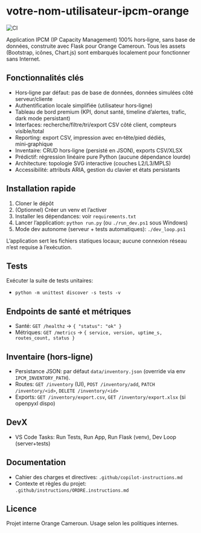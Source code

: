 # votre-nom-utilisateur-ipcm-orange

![CI](https://github.com/ZACK3458/votre-nom-utilisateur-ipcm-orange/actions/workflows/ci.yml/badge.svg)

Application IPCM (IP Capacity Management) 100% hors‑ligne, sans base de données, construite avec Flask pour Orange Cameroun. Tous les assets (Bootstrap, icônes, Chart.js) sont embarqués localement pour fonctionner sans Internet.

## Fonctionnalités clés
- Hors‑ligne par défaut: pas de base de données, données simulées côté serveur/cliente
- Authentification locale simplifiée (utilisateur hors‑ligne)
- Tableau de bord premium (KPI, donut santé, timeline d’alertes, trafic, dark mode persistant)
- Interfaces: recherche/filtre/tri/export CSV côté client, compteurs visible/total
- Reporting: export CSV, impression avec en‑tête/pied dédiés, mini‑graphique
- Inventaire: CRUD hors‑ligne (persisté en JSON), exports CSV/XLSX
- Prédictif: régression linéaire pure Python (aucune dépendance lourde)
- Architecture: topologie SVG interactive (couches L2/L3/MPLS)
- Accessibilité: attributs ARIA, gestion du clavier et états persistants

## Installation rapide
1. Cloner le dépôt
2. (Optionnel) Créer un venv et l’activer
3. Installer les dépendances: voir `requirements.txt`
4. Lancer l’application: `python run.py` (ou `./run_dev.ps1` sous Windows)
5. Mode dev autonome (serveur + tests automatiques): `./dev_loop.ps1`

L’application sert les fichiers statiques locaux; aucune connexion réseau n’est requise à l’exécution.

## Tests
Exécuter la suite de tests unitaires:
- `python -m unittest discover -s tests -v`

## Endpoints de santé et métriques
- Santé: `GET /healthz` → `{ "status": "ok" }`
- Métriques: `GET /metrics` → `{ service, version, uptime_s, routes_count, status }`

## Inventaire (hors‑ligne)
- Persistance JSON: par défaut `data/inventory.json` (override via env `IPCM_INVENTORY_PATH`).
- Routes: `GET /inventory` (UI), `POST /inventory/add`, `PATCH /inventory/<id>`, `DELETE /inventory/<id>`
- Exports: `GET /inventory/export.csv`, `GET /inventory/export.xlsx` (si openpyxl dispo)

## DevX
- VS Code Tasks: Run Tests, Run App, Run Flask (venv), Dev Loop (server+tests)

## Documentation
- Cahier des charges et directives: `.github/copilot-instructions.md`
- Contexte et règles du projet: `.github/instructions/ORDRE.instructions.md`

## Licence
Projet interne Orange Cameroun. Usage selon les politiques internes.
